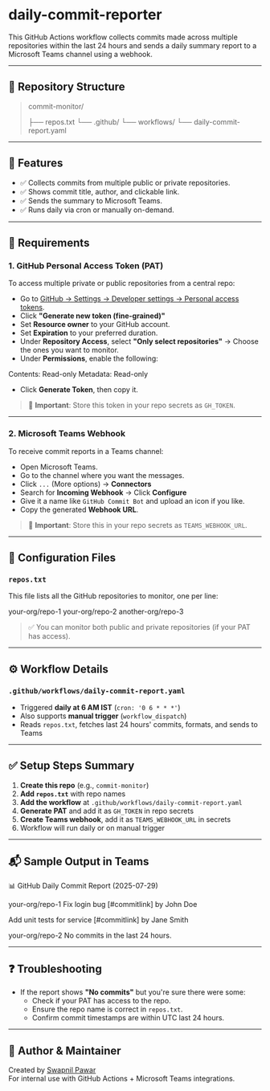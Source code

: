 # daily-commit-reporter

This GitHub Actions workflow collects commits made across multiple repositories within the last 24 hours and sends a daily summary report to a Microsoft Teams channel using a webhook.

---
## 📁 Repository Structure


>commit-monitor/
>
> ├── repos.txt
> └── .github/
>         └── workflows/
>             └── daily-commit-report.yaml


---

## 🚀 Features

- ✅ Collects commits from multiple public or private repositories.
- ✅ Shows commit title, author, and clickable link.
- ✅ Sends the summary to Microsoft Teams.
- ✅ Runs daily via cron or manually on-demand.

---

## 🔐 Requirements

### 1. GitHub Personal Access Token (PAT)

To access multiple private or public repositories from a central repo:

- Go to [GitHub → Settings → Developer settings → Personal access tokens](https://github.com/settings/tokens).
- Click **"Generate new token (fine-grained)"**
- Set **Resource owner** to your GitHub account.
- Set **Expiration** to your preferred duration.
- Under **Repository Access**, select **"Only select repositories"** → Choose the ones you want to monitor.
- Under **Permissions**, enable the following:

Contents: Read-only
Metadata: Read-only

- Click **Generate Token**, then copy it.

> 🔐 **Important**: Store this token in your repo secrets as `GH_TOKEN`.

---

### 2. Microsoft Teams Webhook

To receive commit reports in a Teams channel:

- Open Microsoft Teams.
- Go to the channel where you want the messages.
- Click `...` (More options) → **Connectors**
- Search for **Incoming Webhook** → Click **Configure**
- Give it a name like `GitHub Commit Bot` and upload an icon if you like.
- Copy the generated **Webhook URL**.

> 🔐 **Important**: Store this in your repo secrets as `TEAMS_WEBHOOK_URL`.

---

## 📄 Configuration Files

### `repos.txt`

This file lists all the GitHub repositories to monitor, one per line:

your-org/repo-1
your-org/repo-2
another-org/repo-3

> ✅ You can monitor both public and private repositories (if your PAT has access).

---

## ⚙️ Workflow Details

### `.github/workflows/daily-commit-report.yaml`

- Triggered **daily at 6 AM IST** (`cron: '0 6 * * *'`)
- Also supports **manual trigger** (`workflow_dispatch`)
- Reads `repos.txt`, fetches last 24 hours' commits, formats, and sends to Teams

---

## ✅ Setup Steps Summary

1. **Create this repo** (e.g., `commit-monitor`)
2. **Add `repos.txt`** with repo names
3. **Add the workflow** at `.github/workflows/daily-commit-report.yaml`
4. **Generate PAT** and add it as `GH_TOKEN` in repo secrets
5. **Create Teams webhook**, add it as `TEAMS_WEBHOOK_URL` in secrets
6. Workflow will run daily or on manual trigger

---

## 📬 Sample Output in Teams

📊 GitHub Daily Commit Report (2025-07-29)

your-org/repo-1
Fix login bug [#commitlink] by John Doe

Add unit tests for service [#commitlink] by Jane Smith

your-org/repo-2
No commits in the last 24 hours.

---

## ❓ Troubleshooting

- If the report shows **"No commits"** but you're sure there were some:
  - Check if your PAT has access to the repo.
  - Ensure the repo name is correct in `repos.txt`.
  - Confirm commit timestamps are within UTC last 24 hours.

---

## 👥 Author & Maintainer

Created by [Swapnil Pawar](https://github.com/swap-1-test)  
For internal use with GitHub Actions + Microsoft Teams integrations.
